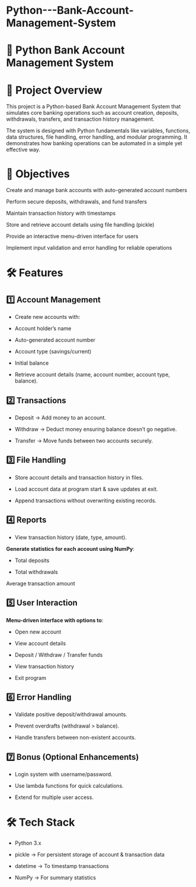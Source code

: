 # Python---Bank-Account-Management-System

# 🏦 Python Bank Account Management System
# 📌 Project Overview

This project is a Python-based Bank Account Management System that simulates core banking operations such as account creation, deposits, withdrawals, transfers, and transaction history management.

The system is designed with Python fundamentals like variables, functions, data structures, file handling, error handling, and modular programming. It demonstrates how banking operations can be automated in a simple yet effective way.

# 🎯 Objectives

Create and manage bank accounts with auto-generated account numbers

Perform secure deposits, withdrawals, and fund transfers

Maintain transaction history with timestamps

Store and retrieve account details using file handling (pickle)

Provide an interactive menu-driven interface for users

Implement input validation and error handling for reliable operations

# 🛠️ Features

## 1️⃣ Account Management

- Create new accounts with:

- Account holder’s name

- Auto-generated account number

- Account type (savings/current)

- Initial balance

- Retrieve account details (name, account number, account type, balance).

## 2️⃣ Transactions

- Deposit → Add money to an account.

- Withdraw → Deduct money ensuring balance doesn’t go negative.

- Transfer → Move funds between two accounts securely.

## 3️⃣ File Handling

- Store account details and transaction history in files.

- Load account data at program start & save updates at exit.

- Append transactions without overwriting existing records.

## 4️⃣ Reports

- View transaction history (date, type, amount).

**Generate statistics for each account using NumPy**:

- Total deposits

- Total withdrawals

Average transaction amount

## 5️⃣ User Interaction

**Menu-driven interface with options to**:

- Open new account

- View account details

- Deposit / Withdraw / Transfer funds

- View transaction history

- Exit program

## 6️⃣ Error Handling

- Validate positive deposit/withdrawal amounts.

- Prevent overdrafts (withdrawal > balance).

- Handle transfers between non-existent accounts.

## 7️⃣ Bonus (Optional Enhancements)

- Login system with username/password.

- Use lambda functions for quick calculations.

- Extend for multiple user access.

# 🛠️ Tech Stack

- Python 3.x

- pickle → For persistent storage of account & transaction data

- datetime → To timestamp transactions

- NumPy → For summary statistics
